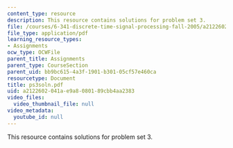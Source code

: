 ```yaml
---
content_type: resource
description: This resource contains solutions for problem set 3.
file: /courses/6-341-discrete-time-signal-processing-fall-2005/a2122602041ae9a8080189cbb4aa2383_ps3soln.pdf
file_type: application/pdf
learning_resource_types:
- Assignments
ocw_type: OCWFile
parent_title: Assignments
parent_type: CourseSection
parent_uid: bb9bc615-4a3f-1901-b301-05cf57e460ca
resourcetype: Document
title: ps3soln.pdf
uid: a2122602-041a-e9a8-0801-89cbb4aa2383
video_files:
  video_thumbnail_file: null
video_metadata:
  youtube_id: null
---
```

This resource contains solutions for problem set 3.

